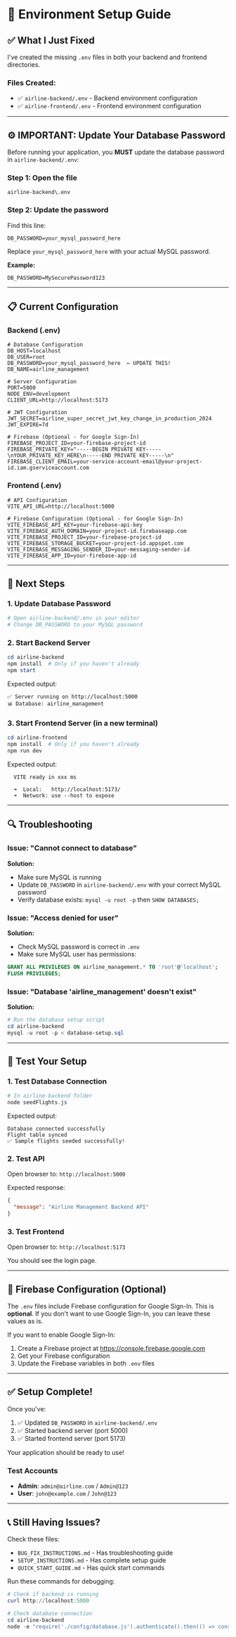 # 🔧 Environment Setup Guide

## ✅ What I Just Fixed

I've created the missing `.env` files in both your backend and frontend directories.

### Files Created:
- ✅ `airline-backend/.env` - Backend environment configuration
- ✅ `airline-frontend/.env` - Frontend environment configuration

---

## ⚙️ IMPORTANT: Update Your Database Password

Before running your application, you **MUST** update the database password in `airline-backend/.env`:

### Step 1: Open the file
```
airline-backend\.env
```

### Step 2: Update the password
Find this line:
```env
DB_PASSWORD=your_mysql_password_here
```

Replace `your_mysql_password_here` with your actual MySQL password.

**Example:**
```env
DB_PASSWORD=MySecurePassword123
```

---

## 📋 Current Configuration

### Backend (.env)
```env
# Database Configuration
DB_HOST=localhost
DB_USER=root
DB_PASSWORD=your_mysql_password_here  ← UPDATE THIS!
DB_NAME=airline_management

# Server Configuration
PORT=5000
NODE_ENV=development
CLIENT_URL=http://localhost:5173

# JWT Configuration
JWT_SECRET=airline_super_secret_jwt_key_change_in_production_2024
JWT_EXPIRE=7d

# Firebase (Optional - for Google Sign-In)
FIREBASE_PROJECT_ID=your-firebase-project-id
FIREBASE_PRIVATE_KEY="-----BEGIN PRIVATE KEY-----\nYOUR_PRIVATE_KEY_HERE\n-----END PRIVATE KEY-----\n"
FIREBASE_CLIENT_EMAIL=your-service-account-email@your-project-id.iam.gserviceaccount.com
```

### Frontend (.env)
```env
# API Configuration
VITE_API_URL=http://localhost:5000

# Firebase Configuration (Optional - for Google Sign-In)
VITE_FIREBASE_API_KEY=your-firebase-api-key
VITE_FIREBASE_AUTH_DOMAIN=your-project-id.firebaseapp.com
VITE_FIREBASE_PROJECT_ID=your-firebase-project-id
VITE_FIREBASE_STORAGE_BUCKET=your-project-id.appspot.com
VITE_FIREBASE_MESSAGING_SENDER_ID=your-messaging-sender-id
VITE_FIREBASE_APP_ID=your-firebase-app-id
```

---

## 🚀 Next Steps

### 1. Update Database Password
```powershell
# Open airline-backend/.env in your editor
# Change DB_PASSWORD to your MySQL password
```

### 2. Start Backend Server
```powershell
cd airline-backend
npm install  # Only if you haven't already
npm start
```

Expected output:
```
✅ Server running on http://localhost:5000
📊 Database: airline_management
```

### 3. Start Frontend Server (in a new terminal)
```powershell
cd airline-frontend
npm install  # Only if you haven't already
npm run dev
```

Expected output:
```
  VITE ready in xxx ms

  ➜  Local:   http://localhost:5173/
  ➜  Network: use --host to expose
```

---

## 🔍 Troubleshooting

### Issue: "Cannot connect to database"
**Solution:** 
- Make sure MySQL is running
- Update `DB_PASSWORD` in `airline-backend/.env` with your correct MySQL password
- Verify database exists: `mysql -u root -p` then `SHOW DATABASES;`

### Issue: "Access denied for user"
**Solution:**
- Check MySQL password is correct in `.env`
- Make sure MySQL user has permissions:
```sql
GRANT ALL PRIVILEGES ON airline_management.* TO 'root'@'localhost';
FLUSH PRIVILEGES;
```

### Issue: "Database 'airline_management' doesn't exist"
**Solution:**
```powershell
# Run the database setup script
cd airline-backend
mysql -u root -p < database-setup.sql
```

---

## 🧪 Test Your Setup

### 1. Test Database Connection
```powershell
# In airline-backend folder
node seedFlights.js
```

Expected output:
```
Database connected successfully
Flight table synced
✅ Sample flights seeded successfully!
```

### 2. Test API
Open browser to: `http://localhost:5000`

Expected response:
```json
{
  "message": "Airline Management Backend API"
}
```

### 3. Test Frontend
Open browser to: `http://localhost:5173`

You should see the login page.

---

## 📝 Firebase Configuration (Optional)

The `.env` files include Firebase configuration for Google Sign-In. This is **optional**. If you don't want to use Google Sign-In, you can leave these values as is.

If you want to enable Google Sign-In:

1. Create a Firebase project at https://console.firebase.google.com
2. Get your Firebase configuration
3. Update the Firebase variables in both `.env` files

---

## ✅ Setup Complete!

Once you've:
1. ✅ Updated `DB_PASSWORD` in `airline-backend/.env`
2. ✅ Started backend server (port 5000)
3. ✅ Started frontend server (port 5173)

Your application should be ready to use!

### Test Accounts
- **Admin**: `admin@airline.com` / `Admin@123`
- **User**: `john@example.com` / `John@123`

---

## 📞 Still Having Issues?

Check these files:
- `BUG_FIX_INSTRUCTIONS.md` - Has troubleshooting guide
- `SETUP_INSTRUCTIONS.md` - Has complete setup guide
- `QUICK_START_GUIDE.md` - Has quick start commands

Run these commands for debugging:
```powershell
# Check if backend is running
curl http://localhost:5000

# Check database connection
cd airline-backend
node -e "require('./config/database.js').authenticate().then(() => console.log('✅ Connected')).catch(e => console.log('❌ Error:', e))"
```

